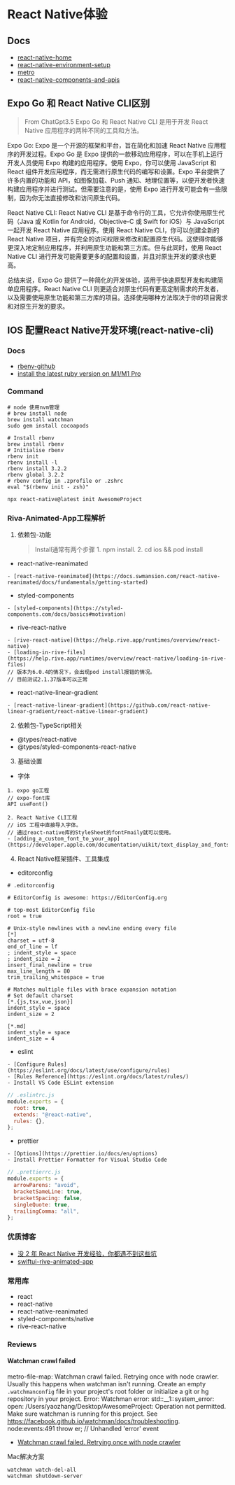 # React Native体验

## Docs

- [react-native-home](https://reactnative.dev/)
- [react-native-environment-setup](https://reactnative.dev/docs/environment-setup)
- [metro](https://facebook.github.io/metro/)
- [react-native-components-and-apis](https://reactnative.dev/docs/components-and-apis)

## Expo Go 和 React Native CLI区别

> From ChatGpt3.5
> Expo Go 和 React Native CLI 是用于开发 React Native 应用程序的两种不同的工具和方法。

Expo Go:
Expo 是一个开源的框架和平台，旨在简化和加速 React Native 应用程序的开发过程。Expo Go 是 Expo 提供的一款移动应用程序，可以在手机上运行开发人员使用 Expo 构建的应用程序。使用 Expo，你可以使用 JavaScript 和 React 组件开发应用程序，而无需进行原生代码的编写和设置。Expo 平台提供了许多内置的功能和 API，如图像加载、Push 通知、地理位置等，以便开发者快速构建应用程序并进行测试。但需要注意的是，使用 Expo 进行开发可能会有一些限制，因为你无法直接修改和访问原生代码。

React Native CLI:
React Native CLI 是基于命令行的工具，它允许你使用原生代码（Java 或 Kotlin for Android，Objective-C 或 Swift for iOS）与 JavaScript 一起开发 React Native 应用程序。使用 React Native CLI，你可以创建全新的 React Native 项目，并有完全的访问权限来修改和配置原生代码。这使得你能够更深入地定制应用程序，并利用原生功能和第三方库。但与此同时，使用 React Native CLI 进行开发可能需要更多的配置和设置，并且对原生开发的要求也更高。

总结来说，Expo Go 提供了一种简化的开发体验，适用于快速原型开发和构建简单应用程序。React Native CLI 则更适合对原生代码有更高定制需求的开发者，以及需要使用原生功能和第三方库的项目。选择使用哪种方法取决于你的项目需求和对原生开发的要求。

## IOS 配置React Native开发环境(react-native-cli)

### Docs

- [rbenv-github](https://github.com/rbenv/rbenv)
- [install the latest ruby version on M1/M1 Pro](https://antran.app/2021/m1_mac_part2/)

### Command

```shell
# node 使用nvm管理
# brew install node
brew install watchman
sudo gem install cocoapods

# Install rbenv
brew install rbenv
# Initialise rbenv
rbenv init
rbenv install -l
rbenv install 3.2.2
rbenv global 3.2.2
# rbenv config in .zprofile or .zshrc
eval "$(rbenv init - zsh)"

npx react-native@latest init AwesomeProject
```

### Riva-Animated-App工程解析

1. 依赖包-功能
   > Install通常有两个步骤 1. npm install. 2. cd ios && pod install

- react-native-reanimated

```text
- [react-native-reanimated](https://docs.swmansion.com/react-native-reanimated/docs/fundamentals/getting-started)
```

- styled-components

```text
- [styled-components](https://styled-components.com/docs/basics#motivation)
```

- rive-react-native

```text
- [rive-react-native](https://help.rive.app/runtimes/overview/react-native)
- [loading-in-rive-files](https://help.rive.app/runtimes/overview/react-native/loading-in-rive-files)
// 版本为6.0.4的情况下，会出现pod install报错的情况。
// 目前测试2.1.37版本可以正常
```

- react-native-linear-gradient

```text
- [react-native-linear-gradient](https://github.com/react-native-linear-gradient/react-native-linear-gradient)
```

2. 依赖包-TypeScript相关

- @types/react-native
- @types/styled-components-react-native

3. 基础设置

- 字体

```text
1. expo go工程
// expo-font库
API useFont()

2. React Native CLI工程
// iOS 工程中直接导入字体。
// 通过react-native库的StyleSheet的fontFmaily就可以使用。
- [adding_a_custom_font_to_your_app](https://developer.apple.com/documentation/uikit/text_display_and_fonts/adding_a_custom_font_to_your_app/)
```

4. React Native框架插件、工具集成

- editorconfig

```text
# .editorconfig

# EditorConfig is awesome: https://EditorConfig.org

# top-most EditorConfig file
root = true

# Unix-style newlines with a newline ending every file
[*]
charset = utf-8
end_of_line = lf
; indent_style = space
; indent_size = 2
insert_final_newline = true
max_line_length = 80
trim_trailing_whitespace = true

# Matches multiple files with brace expansion notation
# Set default charset
[*.{js,tsx,vue,json}]
indent_style = space
indent_size = 2

[*.md]
indent_style = space
indent_size = 4
```

- eslint

```text
- [Configure Rules](https://eslint.org/docs/latest/use/configure/rules)
- [Rules Reference](https://eslint.org/docs/latest/rules/)
- Install VS Code ESLint extension
```

```javascript
// .eslintrc.js
module.exports = {
  root: true,
  extends: "@react-native",
  rules: {},
};
```

- prettier

```text
- [Options](https://prettier.io/docs/en/options)
- Install Prettier Formatter for Visual Studio Code
```

```javascript
// .prettierrc.js
module.exports = {
  arrowParens: "avoid",
  bracketSameLine: true,
  bracketSpacing: false,
  singleQuote: true,
  trailingComma: "all",
};
```

### 优质博客

- [没 2 年 React Native 开发经验，你都遇不到这些坑](https://cloud.tencent.com/developer/article/1883782)
- [swiftui-rive-animated-app](https://designcode.io/swiftui-rive-animated-app)

### 常用库

- react
- react-native
- react-native-reanimated
- styled-components/native
- rive-react-native

### Reviews

#### Watchman crawl failed

metro-file-map: Watchman crawl failed. Retrying once with node crawler.
Usually this happens when watchman isn't running. Create an empty `.watchmanconfig` file in your project's root folder or initialize a git or hg repository in your project.
Error: Watchman error: std::\_\_1::system_error: open: /Users/yaozhang/Desktop/AwesomeProject: Operation not permitted. Make sure watchman is running for this project. See https://facebook.github.io/watchman/docs/troubleshooting.
node:events:491
throw er; // Unhandled 'error' event

- [Watchman crawl failed. Retrying once with node crawler](https://stackoverflow.com/questions/49443341/watchman-crawl-failed-retrying-once-with-node-crawler)

Mac解决方案

```shell
watchman watch-del-all
watchman shutdown-server
```
